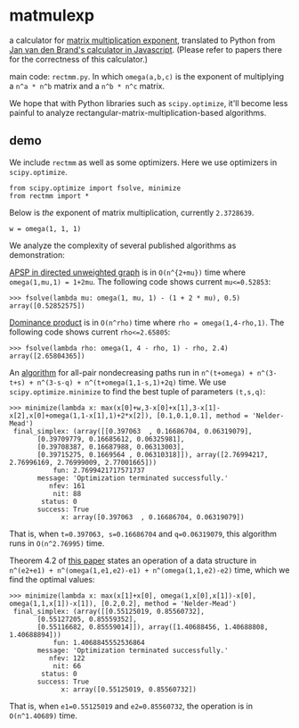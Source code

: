 # matmulexp
a calculator for [matrix multiplication exponent](https://en.wikipedia.org/wiki/Coppersmith%E2%80%93Winograd_algorithm), translated to Python from [Jan van den Brand's calculator in Javascript](https://people.kth.se/~janvdb/matrix.html). (Please refer to papers there for the correctness of this calculator.)

main code: `rectmm.py`. In which `omega(a,b,c)` is the exponent of multiplying a `n^a * n^b` matrix and a `n^b * n^c` matrix.

We hope that with Python libraries such as `scipy.optimize`, it'll become less painful to analyze rectangular-matrix-multiplication-based algorithms.

## demo
We include `rectmm` as well as some optimizers. Here we use optimizers in `scipy.optimize`.

    from scipy.optimize import fsolve, minimize
    from rectmm import *

Below is *the* exponent of matrix multiplication, currently `2.3728639`.

    w = omega(1, 1, 1)

We analyze the complexity of several published algorithms as demonstration:

[APSP in directed unweighted graph](https://arxiv.org/pdf/cs/0008011.pdf) is in `O(n^{2+mu})` time where `omega(1,mu,1) = 1+2mu`. The following code shows current `mu<=0.52853`:

    >>> fsolve(lambda mu: omega(1, mu, 1) - (1 + 2 * mu), 0.5)
    array([0.52852575])

[Dominance product](https://pdfs.semanticscholar.org/84cf/60d1bb1ab7e8b22734066119549a5bd003a8.pdf) is in `O(n^rho)` time where `rho = omega(1,4-rho,1)`. The following code shows current `rho<=2.65805`:

    >>> fsolve(lambda rho: omega(1, 4 - rho, 1) - rho, 2.4)
    array([2.65804365])

An [algorithm](http://drops.dagstuhl.de/opus/volltexte/2018/9048/pdf/LIPIcs-ICALP-2018-44.pdf) for all-pair nondecreasing paths run in `n^(t+omega) + n^(3-t+s) + n^(3-s-q) + n^(t+omega(1,1-s,1)+2q)` time. We use `scipy.optimize.minimize` to find the best tuple of parameters `(t,s,q)`:

    >>> minimize(lambda x: max(x[0]+w,3-x[0]+x[1],3-x[1]-x[2],x[0]+omega(1,1-x[1],1)+2*x[2]), [0.1,0.1,0.1], method = 'Nelder-Mead')
     final_simplex: (array([[0.397063  , 0.16686704, 0.06319079],
           [0.39709779, 0.16685612, 0.06325981],
           [0.39708387, 0.16687988, 0.06313003],
           [0.39715275, 0.1669564 , 0.06310318]]), array([2.76994217, 2.76996169, 2.76999009, 2.77001665]))
               fun: 2.7699421717571737
           message: 'Optimization terminated successfully.'
              nfev: 161
               nit: 88
            status: 0
           success: True
                 x: array([0.397063  , 0.16686704, 0.06319079])
That is, when `t=0.397063, s=0.16686704` and `q=0.06319079`, this algorithm runs in `O(n^2.76995)` time.

Theorem 4.2 of [this paper](https://arxiv.org/pdf/1905.05067.pdf) states an operation of a data structure in `n^(e2+e1) + n^(omega(1,e1,e2)-e1) + n^(omega(1,1,e2)-e2)` time, which we find the optimal values:

    >>> minimize(lambda x: max(x[1]+x[0], omega(1,x[0],x[1])-x[0], omega(1,1,x[1])-x[1]), [0.2,0.2], method = 'Nelder-Mead')
     final_simplex: (array([[0.55125019, 0.85560732],
           [0.55127205, 0.85559352],
           [0.55116682, 0.85559014]]), array([1.40688456, 1.40688808, 1.40688894]))
               fun: 1.4068845552536864
           message: 'Optimization terminated successfully.'
              nfev: 122
               nit: 66
            status: 0
           success: True
                 x: array([0.55125019, 0.85560732])
That is, when `e1=0.55125019` and `e2=0.85560732`, the operation is in `O(n^1.40689)` time.
